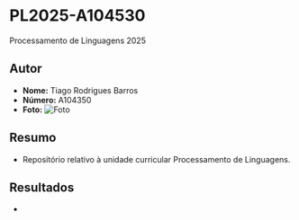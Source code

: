 # PL2025-A104530
Processamento de Linguagens 2025

## Autor

- **Nome:** Tiago Rodrigues Barros 
- **Número:** A104350  
- **Foto:** ![Foto](../Descargas/musk.jpeg)

## Resumo

- Repositório relativo à unidade curricular Processamento de Linguagens. 

## Resultados

-
